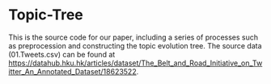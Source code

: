 # Topic-Tree
This is the source code for our paper, including a series of processes such as preprocession and constructing the topic evolution tree.
The source data (01.Tweets.csv) can be found at https://datahub.hku.hk/articles/dataset/The_Belt_and_Road_Initiative_on_Twitter_An_Annotated_Dataset/18623522.
